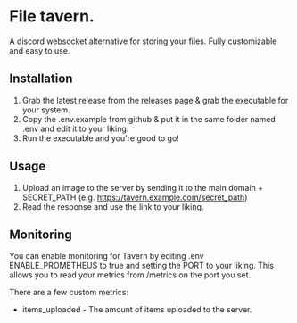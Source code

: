# File tavern.
A discord websocket alternative for storing your files. Fully customizable and easy to use.


## Installation
1. Grab the latest release from the releases page & grab the executable for your system.
2. Copy the .env.example from github & put it in the same folder named .env and edit it to your liking.
3. Run the executable and you're good to go!

## Usage
1. Upload an image to the server by sending it to the main domain + SECRET_PATH (e.g. https://tavern.example.com/secret_path)
2. Read the response and use the link to your liking.

## Monitoring
You can enable monitoring for Tavern by editing .env ENABLE_PROMETHEUS to true and setting the PORT to your liking.
This allows you to read your metrics from /metrics on the port you set.

There are a few custom metrics:
- items_uploaded - The amount of items uploaded to the server.